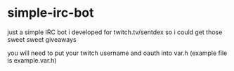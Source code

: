 # simple-irc-bot

just a simple IRC bot i developed for twitch.tv/sentdex so i could get those sweet sweet giveaways

you will need to put your twitch username and oauth into var.h (example file is example.var.h)
